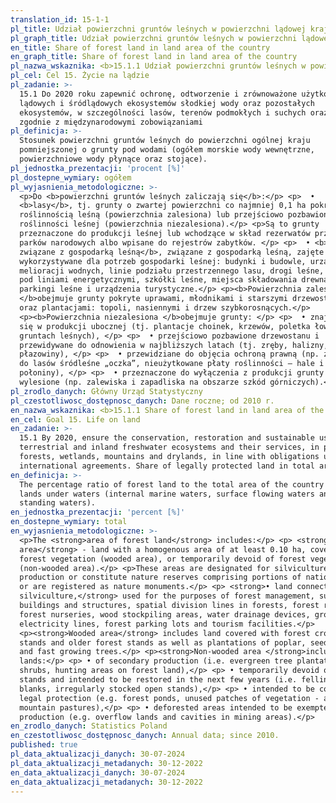 ```yaml
---
translation_id: 15-1-1
pl_title: Udział powierzchni gruntów leśnych w powierzchni lądowej kraju
pl_graph_title: Udział powierzchni gruntów leśnych w powierzchni lądowej kraju
en_title: Share of forest land in land area of the country
en_graph_title: Share of forest land in land area of the country
pl_nazwa_wskaznika: <b>15.1.1 Udział powierzchni gruntów leśnych w powierzchni lądowej kraju</b>
pl_cel: Cel 15. Życie na lądzie
pl_zadanie: >-
  15.1 Do 2020 roku zapewnić ochronę, odtworzenie i zrównoważone użytkowanie
  lądowych i śródlądowych ekosystemów słodkiej wody oraz pozostałych
  ekosystemów, w szczególności lasów, terenów podmokłych i suchych oraz gór,
  zgodnie z międzynarodowymi zobowiązaniami
pl_definicja: >-
  Stosunek powierzchni gruntów leśnych do powierzchni ogólnej kraju
  pomniejszonej o grunty pod wodami (ogółem morskie wody wewnętrzne,
  powierzchniowe wody płynące oraz stojące).
pl_jednostka_prezentacji: 'procent [%]'
pl_dostepne_wymiary: ogółem
pl_wyjasnienia_metodologiczne: >-
  <p>Do <b>powierzchni gruntów leśnych zaliczają się</b>:</p> <p>  •
  <b>lasy</b>, tj. grunty o zwartej powierzchni co najmniej 0,1 ha pokryte
  roślinnością leśną (powierzchnia zalesiona) lub przejściowo pozbawione
  roślinności leśnej (powierzchnia niezalesiona).</p> <p>Są to grunty
  przeznaczone do produkcji leśnej lub wchodzące w skład rezerwatów przyrody i
  parków narodowych albo wpisane do rejestrów zabytków. </p> <p>  • <b>grunty
  związane z gospodarką leśną</b>, związane z gospodarką leśną, zajęte pod
  wykorzystywane dla potrzeb gospodarki leśnej: budynki i budowle, urządzenia
  melioracji wodnych, linie podziału przestrzennego lasu, drogi leśne, tereny
  pod liniami energetycznymi, szkółki leśne, miejsca składowania drewna,
  parkingi leśne i urządzenia turystyczne.</p> <p><b>Powierzchnia zalesiona
  </b>obejmuje grunty pokryte uprawami, młodnikami i starszymi drzewostanami
  oraz plantacjami: topoli, nasiennymi i drzew szybkorosnących.</p>
  <p><b>Powierzchnia niezalesiona </b>obejmuje grunty: </p> <p>  • znajdujące
  się w produkcji ubocznej (tj. plantacje choinek, krzewów, poletka łowieckie na
  gruntach leśnych), </p> <p>  • przejściowo pozbawione drzewostanu i
  przewidywane do odnowienia w najbliższych latach (tj. zręby, halizny,
  płazowiny), </p> <p>  • przewidziane do objęcia ochroną prawną (np. zaliczane
  do lasów śródleśne „oczka”, nieużytkowane płaty roślinności – hale i
  połoniny), </p> <p>  • przeznaczone do wyłączenia z produkcji grunty leśne
  wylesione (np. zalewiska i zapadliska na obszarze szkód górniczych).</p>
pl_zrodlo_danych: Główny Urząd Statystyczny
pl_czestotliwosc_dostępnosc_danych: Dane roczne; od 2010 r.
en_nazwa_wskaznika: <b>15.1.1 Share of forest land in land area of the country</b>
en_cel: Goal 15. Life on land
en_zadanie: >-
  15.1 By 2020, ensure the conservation, restoration and sustainable use of
  terrestrial and inland freshwater ecosystems and their services, in particular
  forests, wetlands, mountains and drylands, in line with obligations under
  international agreements. Share of legally protected land in total area
en_definicja: >-
  The percentage ratio of forest land to the total area of the country without
  lands under waters (internal marine waters, surface flowing waters and surface
  standing waters).
en_jednostka_prezentacji: 'percent [%]'
en_dostepne_wymiary: total
en_wyjasnienia_metodologiczne: >-
  <p>The <strong>area of forest land</strong> includes:</p> <p> <strong>• forest
  area</strong> - land with a homogenous area of at least 0.10 ha, covered with
  forest vegetation (wooded area), or temporarily devoid of forest vegetation
  (non-wooded area).</p> <p>These areas are designated for silviculture
  production or constitute nature reserves comprising portions of national parks
  or are registered as nature monuments.</p> <p> <strong>• land connected with
  silviculture,</strong> used for the purposes of forest management, such as:
  buildings and structures, spatial division lines in forests, forest roads,
  forest nurseries, wood stockpiling areas, water drainage devices, ground under
  electricity lines, forest parking lots and tourism facilities.</p>
  <p><strong>Wooded area</strong> includes land covered with forest crops, young
  stands and older forest stands as well as plantations of poplar, seed trees
  and fast growing trees.</p> <p><strong>Non-wooded area </strong>includes
  lands:</p> <p> • of secondary production (i.e. evergreen tree plantations,
  shrubs, hunting areas on forest land),</p> <p> • temporarily devoid of tree
  stands and intended to be restored in the next few years (i.e. felling sites,
  blanks, irregularly stocked open stands),</p> <p> • intended to be covered by
  legal protection (e.g. forest ponds, unused patches of vegetation - alps and
  mountain pastures),</p> <p> • deforested areas intended to be exempted from
  production (e.g. overflow lands and cavities in mining areas).</p>
en_zrodlo_danych: Statistics Poland
en_czestotliwosc_dostępnosc_danych: Annual data; since 2010.
published: true
pl_data_aktualizacji_danych: 30-07-2024
pl_data_aktualizacji_metadanych: 30-12-2022
en_data_aktualizacji_danych: 30-07-2024
en_data_aktualizacji_metadanych: 30-12-2022
---
```

